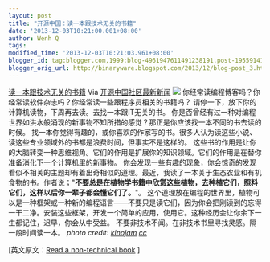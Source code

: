 ```yaml
---
layout: post
title: "开源中国：读一本跟技术无关的书籍"
date: '2013-12-03T10:21:00.001+08:00'
author: Wenh Q
tags:
modified_time: '2013-12-03T10:21:03.961+08:00'
blogger_id: tag:blogger.com,1999:blog-4961947611491238191.post-1955914180478364121
blogger_orig_url: http://binaryware.blogspot.com/2013/12/blog-post_3.html
---
```

[读一本跟技术无关的书籍](http://www.oschina.net/news/46464/read-a-non-technical-book)
Via [开源中国社区最新新闻](http://www.oschina.net/?from=rss)
![](http://static.oschina.net/uploads/img/201312/02071631_FW17.jpg)
你经常读编程博客吗？你经常读软件杂志吗？你经常读一些跟程序员相关的书籍吗？
请停一下，放下你的计算机读物，下周再去读。去找一本跟IT无关的书。
你是否曾经有过一种对编程世界如洪水般涌现的新事物不知所措的感觉？那正是你应该找一本不同的书去读的时候。
找一本你觉得有趣的，或你喜欢的作家写的书。很多人认为读这些小说、读这些专业领域外的书都是浪费时间，但事实不是这样的。
这些书的作用是让你的大脑转变一种思维视角。它们的作用是扩展你的知识领域。它们的作用是在替你准备消化下一个计算机里的新事物。
你会发现一些有趣的现象，你会惊奇的发现看似不相关的主题却有着出奇相似的道理。最近，我读了一本关于生态农业和有机食物的书。作者说；"**不要总是在植物学书籍中欣赏这些植物，去种植它们，照料它们，这样以后你一辈子都会懂它们了。**"。
这个道理放在编程的世界里，植物可以是一种框架或一种新的编程语言——不要只是读它们，因为你会把刚读到的忘得一干二净。安装这些框架，开发一个简单的应用，使用它。这种经历会让你余下一生都记住，迟早，你会从中受益。
不要非技术不闻。在非技术书里寻找灵感。隔一段时间读一本。
*photo credit:
[kinojam](http://www.flickr.com/photos/kinojam/8692801815/)
[cc](http://creativecommons.org/licenses/by-nc-sa/2.0/)*

[英文原文：[Read a non-technical
book](http://chodounsky.net/2013/11/22/read-a-non-technical-book/) ]
